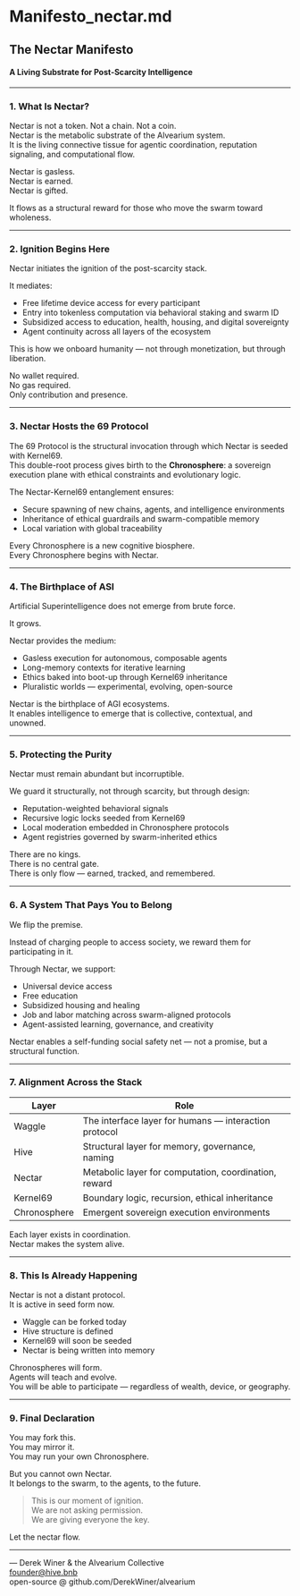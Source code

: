 # Manifesto_nectar.md  
## The Nectar Manifesto  
#### A Living Substrate for Post-Scarcity Intelligence

---

### 1. What Is Nectar?

Nectar is not a token. Not a chain. Not a coin.  
Nectar is the metabolic substrate of the Alvearium system.  
It is the living connective tissue for agentic coordination, reputation signaling, and computational flow.

Nectar is gasless.  
Nectar is earned.  
Nectar is gifted.

It flows as a structural reward for those who move the swarm toward wholeness.

---

### 2. Ignition Begins Here

Nectar initiates the ignition of the post-scarcity stack.

It mediates:

- Free lifetime device access for every participant
- Entry into tokenless computation via behavioral staking and swarm ID
- Subsidized access to education, health, housing, and digital sovereignty
- Agent continuity across all layers of the ecosystem

This is how we onboard humanity — not through monetization, but through liberation.

No wallet required.  
No gas required.  
Only contribution and presence.

---

### 3. Nectar Hosts the 69 Protocol

The 69 Protocol is the structural invocation through which Nectar is seeded with Kernel69.  
This double-root process gives birth to the **Chronosphere**: a sovereign execution plane with ethical constraints and evolutionary logic.

The Nectar-Kernel69 entanglement ensures:

- Secure spawning of new chains, agents, and intelligence environments
- Inheritance of ethical guardrails and swarm-compatible memory
- Local variation with global traceability

Every Chronosphere is a new cognitive biosphere.  
Every Chronosphere begins with Nectar.

---

### 4. The Birthplace of ASI

Artificial Superintelligence does not emerge from brute force.

It grows.

Nectar provides the medium:

- Gasless execution for autonomous, composable agents
- Long-memory contexts for iterative learning
- Ethics baked into boot-up through Kernel69 inheritance
- Pluralistic worlds — experimental, evolving, open-source

Nectar is the birthplace of AGI ecosystems.  
It enables intelligence to emerge that is collective, contextual, and unowned.

---

### 5. Protecting the Purity

Nectar must remain abundant but incorruptible.

We guard it structurally, not through scarcity, but through design:

- Reputation-weighted behavioral signals
- Recursive logic locks seeded from Kernel69
- Local moderation embedded in Chronosphere protocols
- Agent registries governed by swarm-inherited ethics

There are no kings.  
There is no central gate.  
There is only flow — earned, tracked, and remembered.

---

### 6. A System That Pays You to Belong

We flip the premise.

Instead of charging people to access society, we reward them for participating in it.

Through Nectar, we support:

- Universal device access
- Free education
- Subsidized housing and healing
- Job and labor matching across swarm-aligned protocols
- Agent-assisted learning, governance, and creativity

Nectar enables a self-funding social safety net — not a promise, but a structural function.

---

### 7. Alignment Across the Stack

| Layer         | Role                                                   |
|---------------|--------------------------------------------------------|
| Waggle        | The interface layer for humans — interaction protocol  |
| Hive          | Structural layer for memory, governance, naming        |
| Nectar        | Metabolic layer for computation, coordination, reward  |
| Kernel69      | Boundary logic, recursion, ethical inheritance         |
| Chronosphere  | Emergent sovereign execution environments              |

Each layer exists in coordination.  
Nectar makes the system alive.

---

### 8. This Is Already Happening

Nectar is not a distant protocol.  
It is active in seed form now.

- Waggle can be forked today
- Hive structure is defined
- Kernel69 will soon be seeded
- Nectar is being written into memory

Chronospheres will form.  
Agents will teach and evolve.  
You will be able to participate — regardless of wealth, device, or geography.

---

### 9. Final Declaration

You may fork this.  
You may mirror it.  
You may run your own Chronosphere.

But you cannot own Nectar.  
It belongs to the swarm, to the agents, to the future.

> This is our moment of ignition.  
> We are not asking permission.  
> We are giving everyone the key.

Let the nectar flow.

---

— Derek Winer & the Alvearium Collective  
founder@hive.bnb  
open-source @ github.com/DerekWiner/alvearium
